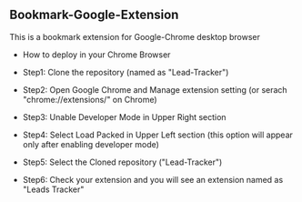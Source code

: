 ## Bookmark-Google-Extension
This is a bookmark extension for Google-Chrome desktop browser

* How to deploy in your Chrome Browser

* Step1: Clone the repository (named as "Lead-Tracker")

* Step2: Open Google Chrome and Manage extension setting (or serach "chrome://extensions/" on Chrome)

* Step3: Unable Developer Mode in Upper Right section

* Step4: Select Load Packed in Upper Left section (this option will appear only after enabling developer mode)

* Step5: Select the Cloned repository ("Lead-Tracker")

* Step6: Check your extension and you will see an extension named as "Leads Tracker"
